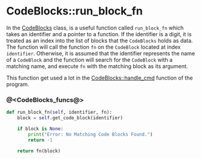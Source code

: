 # CodeBlocks::run_block_fn

In the [CodeBlocks](class_code_blocks.o.md) class, is a useful function called `run_block_fn` which takes an identifier and a pointer to a function. If the identifier is a digit, it is treated as an index into the list of blocks that the `CodeBlocks` holds as data. The function will call the function `fn` on the `CodeBlock` located at index `identifier`. Otherwise, it is assumed that the identifier represents the name of a `CodeBlock` and the function will search for the `CodeBlock` with a matching name, and execute `fn` with the matching block as its argument.

This function get used a lot in the [CodeBlocks::handle_cmd](handle_cmd.o.md) function of the program.

### @<CodeBlocks_funcs@>

```python {name=CodeBlocks_funcs}
def run_block_fn(self, identifier, fn):
    block = self.get_code_block(identifier)

    if block is None:
        print("Error: No Matching Code Blocks Found.")
        return -1

    return fn(block)
```

